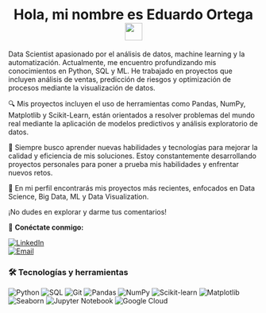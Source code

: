 <h1 align="center"><b>Hola, mi nombre es Eduardo Ortega </b><img src="https://media.giphy.com/media/hvRJCLFzcasrR4ia7z/giphy.gif" width="35"></h1> 
Data Scientist apasionado por el análisis de datos, machine learning y la automatización. Actualmente, me encuentro profundizando mis conocimientos en Python, SQL y ML. He trabajado en proyectos que incluyen análisis de ventas, predicción de riesgos y optimización de procesos mediante la visualización de datos.

🔍 Mis proyectos incluyen el uso de herramientas como Pandas, NumPy, Matplotlib y Scikit-Learn, están orientados a resolver problemas del mundo real mediante la aplicación de modelos predictivos y análisis exploratorio de datos.

🚀 Siempre busco aprender nuevas habilidades y tecnologías para mejorar la calidad y eficiencia de mis soluciones. Estoy constantemente desarrollando proyectos personales para poner a prueba mis habilidades y enfrentar nuevos retos.

📂 En mi perfil encontrarás mis proyectos más recientes, enfocados en Data Science, Big Data, ML y Data Visualization.

¡No dudes en explorar y darme tus comentarios!

🔗 **Conéctate conmigo:**

[![LinkedIn](https://img.shields.io/badge/LinkedIn-0A66C2?style=for-the-badge&logo=linkedin&logoColor=white)](https://www.linkedin.com/in/eduardo-ortega-30154629a/)  
[![Email](https://img.shields.io/badge/Email-D14836?style=for-the-badge&logo=gmail&logoColor=white)](mailto:lalox1697@gmail.com) 
  

### 🛠️ Tecnologías y herramientas  
![Python](https://img.shields.io/badge/Python-3776AB?style=for-the-badge&logo=python&logoColor=white)
![SQL](https://img.shields.io/badge/SQL-025E8C?style=for-the-badge&logo=sqlite&logoColor=white)
![Git](https://img.shields.io/badge/Git-F05032?style=for-the-badge&logo=git&logoColor=white)
![Pandas](https://img.shields.io/badge/Pandas-150458?style=for-the-badge&logo=pandas&logoColor=white)
![NumPy](https://img.shields.io/badge/NumPy-013243?style=for-the-badge&logo=numpy&logoColor=white)
![Scikit-learn](https://img.shields.io/badge/Scikit--learn-F7931E?style=for-the-badge&logo=scikitlearn&logoColor=white)
![Matplotlib](https://img.shields.io/badge/Matplotlib-3776AB?style=for-the-badge&logo=Matplotlib&logoColor=white)
![Seaborn](https://img.shields.io/badge/Seaborn-008080?style=for-the-badge&logo=Seaborn&logoColor=white)
![Jupyter Notebook](https://img.shields.io/badge/Jupyter-F37626?style=for-the-badge&logo=Jupyter&logoColor=white)
![Google Cloud](https://img.shields.io/badge/Google%20Cloud-4285F4?style=for-the-badge&logo=Google%20Cloud&logoColor=white)




